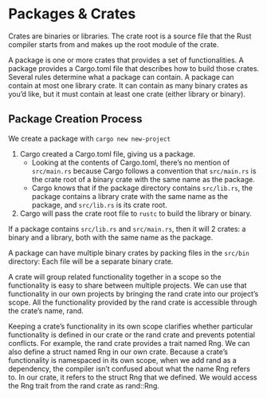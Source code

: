 # Packages & Crates

Crates are binaries or libraries. The crate root is a source file that the Rust compiler starts from and makes up the root module of the crate. 

A package is one or more crates that provides a set of functionalities. A package provides a Cargo.toml file that describes how to build those crates. 
Several rules determine what a package can contain. A package can contain at most one library crate. It can contain as many binary crates as you’d like, but it must contain at least one crate (either library or binary).


## Package Creation Process

We create a package with `cargo new new-project`

1. Cargo created a Cargo.toml file, giving us a package.
    - Looking at the contents of Cargo.toml, there’s no mention of `src/main.rs` because Cargo follows a convention that `src/main.rs` is the crate root of a binary crate with the same name as the package.
    - Cargo knows that if the package directory contains `src/lib.rs`, the package contains a library crate with the same name as the package, and `src/lib.rs` is its crate root.
2. Cargo will pass the crate root file to `rustc` to build the library or binary. 

If a package contains `src/lib.rs` and `src/main.rs`, then it will 2 crates: a binary and a library, both with the same name as the package. 

A package can have multiple binary crates by packing files in the `src/bin` directory: Each file will be a separate binary crate. 

A crate will group related functionality together in a scope so the functionality is easy to share between multiple projects. 
We can use that functionality in our own projects by bringing the rand crate into our project’s scope. All the functionality provided by the rand crate is accessible through the crate’s name, rand.

Keeping a crate’s functionality in its own scope clarifies whether particular functionality is defined in our crate or the rand crate and prevents potential conflicts. For example, the rand crate provides a trait named Rng. We can also define a struct named Rng in our own crate. Because a crate’s functionality is namespaced in its own scope, when we add rand as a dependency, the compiler isn’t confused about what the name Rng refers to. In our crate, it refers to the struct Rng that we defined. We would access the Rng trait from the rand crate as rand::Rng.